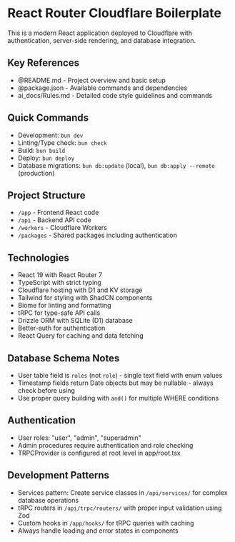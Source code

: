 # React Router Cloudflare Boilerplate

This is a modern React application deployed to Cloudflare with authentication, server-side rendering, and database integration.

## Key References
- @README.md - Project overview and basic setup
- @package.json - Available commands and dependencies
- ai_docs/Rules.md - Detailed code style guidelines and commands

## Quick Commands
- Development: `bun dev`
- Linting/Type check: `bun check`
- Build: `bun build`
- Deploy: `bun deploy`
- Database migrations: `bun db:update` (local), `bun db:apply --remote` (production)

## Project Structure
- `/app` - Frontend React code
- `/api` - Backend API code
- `/workers` - Cloudflare Workers
- `/packages` - Shared packages including authentication

## Technologies
- React 19 with React Router 7
- TypeScript with strict typing
- Cloudflare hosting with D1 and KV storage
- Tailwind for styling with ShadCN components
- Biome for linting and formatting
- tRPC for type-safe API calls
- Drizzle ORM with SQLite (D1) database
- Better-auth for authentication
- React Query for caching and data fetching

## Database Schema Notes
- User table field is `roles` (not `role`) - single text field with enum values
- Timestamp fields return Date objects but may be nullable - always check before using
- Use proper query building with `and()` for multiple WHERE conditions

## Authentication
- User roles: "user", "admin", "superadmin" 
- Admin procedures require authentication and role checking
- TRPCProvider is configured at root level in app/root.tsx

## Development Patterns
- Services pattern: Create service classes in `/api/services/` for complex database operations
- tRPC routers in `/api/trpc/routers/` with proper input validation using Zod
- Custom hooks in `/app/hooks/` for tRPC queries with caching
- Always handle loading and error states in components